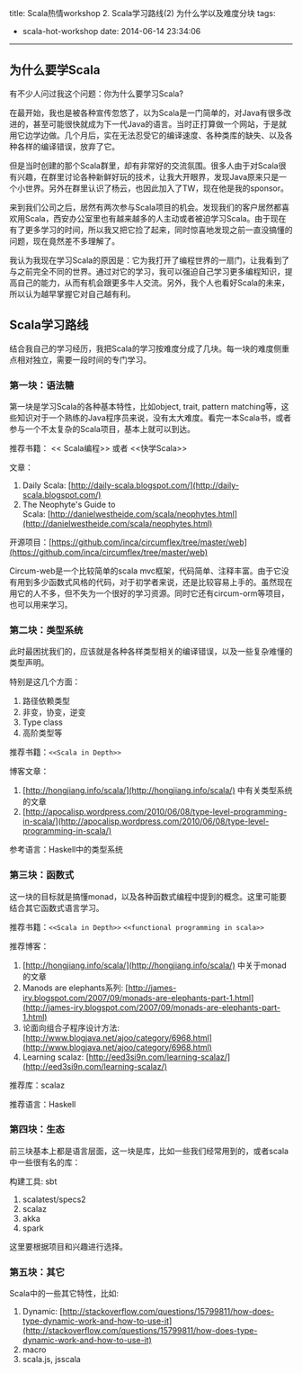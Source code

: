 title: Scala热情workshop 2. Scala学习路线(2) 为什么学以及难度分块
tags:
  - scala-hot-workshop
date: 2014-06-14 23:34:06
---

<div class="se-section-delimiter"></div>
<div class="se-section-delimiter"></div>

## 为什么要学Scala

有不少人问过我这个问题：你为什么要学习Scala?

在最开始，我也是被各种宣传忽悠了，以为Scala是一门简单的，对Java有很多改进的，甚至可能很快就成为下一代Java的语言。当时正打算做一个网站，于是就用它边学边做。几个月后，实在无法忍受它的编译速度、各种类库的缺失、以及各种各样的编译错误，放弃了它。

但是当时创建的那个Scala群里，却有非常好的交流氛围。很多人由于对Scala很有兴趣，在群里讨论各种新鲜好玩的技术，让我大开眼界，发现Java原来只是一个小世界。另外在群里认识了杨云，也因此加入了TW，现在他是我的sponsor。

来到我们公司之后，居然有两次参与Scala项目的机会。发现我们的客户居然都喜欢用Scala，西安办公室里也有越来越多的人主动或者被迫学习Scala。由于现在有了更多学习的时间，所以我又把它捡了起来，同时惊喜地发现之前一直没搞懂的问题，现在竟然差不多理解了。

我认为我现在学习Scala的原因是：它为我打开了编程世界的一扇门，让我看到了与之前完全不同的世界。通过对它的学习，我可以强迫自己学习更多编程知识，提高自己的能力，从而有机会跟更多牛人交流。另外，我个人也看好Scala的未来，所以认为越早掌握它对自己越有利。

## Scala学习路线

结合我自己的学习经历，我把Scala的学习按难度分成了几块。每一块的难度侧重点相对独立，需要一段时间的专门学习。

### 第一块：语法糖

第一块是学习Scala的各种基本特性，比如object, trait, pattern matching等，这些知识对于一个熟练的Java程序员来说，没有太大难度。看完一本Scala书，或者参与一个不太复杂的Scala项目，基本上就可以到达。

推荐书籍： << Scala编程>> 或者 <<快学Scala>>

文章：

1.  Daily Scala: [http://daily-scala.blogspot.com/](http://daily-scala.blogspot.com/)
2.  The Neophyte's Guide to Scala: [http://danielwestheide.com/scala/neophytes.html](http://danielwestheide.com/scala/neophytes.html)

开源项目：[https://github.com/inca/circumflex/tree/master/web](https://github.com/inca/circumflex/tree/master/web)

Circum-web是一个比较简单的scala mvc框架，代码简单、注释丰富。由于它没有用到多少函数式风格的代码，对于初学者来说，还是比较容易上手的。虽然现在用它的人不多，但不失为一个很好的学习资源。同时它还有circum-orm等项目，也可以用来学习。

<div class="se-section-delimiter"></div>

### 第二块：类型系统

此时最困扰我们的，应该就是各种各样类型相关的编译错误，以及一些复杂难懂的类型声明。

特别是这几个方面：

1.  路径依赖类型
2.  非变，协变，逆变
3.  Type class
4.  高阶类型等

推荐书籍：`<<Scala in Depth>>`

博客文章：

1.  [http://hongjiang.info/scala/](http://hongjiang.info/scala/) 中有关类型系统的文章
2.  [http://apocalisp.wordpress.com/2010/06/08/type-level-programming-in-scala/](http://apocalisp.wordpress.com/2010/06/08/type-level-programming-in-scala/)

参考语言：Haskell中的类型系统

<div class="se-section-delimiter"></div>

### 第三块：函数式

这一块的目标就是搞懂monad，以及各种函数式编程中提到的概念。这里可能要结合其它函数式语言学习。

推荐书籍：`<<Scala in Depth>>` `<<functional programming in scala>>`

推荐博客：

1.  [http://hongjiang.info/scala/](http://hongjiang.info/scala/) 中关于monad的文章
2.  Manods are elephants系列: ​[http://james-iry.blogspot.com/2007/09/monads-are-elephants-part-1.html](http://james-iry.blogspot.com/2007/09/monads-are-elephants-part-1.html)
3.  论面向组合子程序设计方法: [http://www.blogjava.net/ajoo/category/6968.html](http://www.blogjava.net/ajoo/category/6968.html)
4.  Learning scalaz: [http://eed3si9n.com/learning-scalaz/](http://eed3si9n.com/learning-scalaz/)

推荐库：scalaz

推荐语言：Haskell

<div class="se-section-delimiter"></div>

### 第四块：生态

前三块基本上都是语言层面，这一块是库，比如一些我们经常用到的，或者scala中一些很有名的库：

构建工具: sbt

1.  scalatest/specs2
2.  scalaz
3.  akka
4.  spark

这里要根据项目和兴趣进行选择。

<div class="se-section-delimiter"></div>

### 第五块：其它

Scala中的一些其它特性，比如:

1.  Dynamic: [http://stackoverflow.com/questions/15799811/how-does-type-dynamic-work-and-how-to-use-it](http://stackoverflow.com/questions/15799811/how-does-type-dynamic-work-and-how-to-use-it)
2.  macro
3.  ​scala.js, jsscala